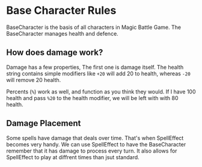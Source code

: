 # Base Character Rules

BaseCharacter is the basis of all characters in Magic Battle Game. The BaseCharacter manages health and defence.

## How does damage work?

Damage has a few properties, The first one is damage itself. The health string contains simple modifiers like ```+20``` will add 20 to health, whereas ```-20``` will remove 20 health.

Percents (```%```) work as well, and function as you think they would. If I have 100 health and pass ```%20``` to the health modifier, we will be left with with 80 health.

## Damage Placement

Some spells have damage that deals over time. That's when SpellEffect becomes very handy. We can use SpellEffect to have the BaseCharacter remember that it has damage to process every turn. It also allows for SpellEffect to play at diffrent times than jsut standard.